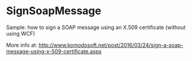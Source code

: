 # SignSoapMessage
Sample: how to sign a SOAP message using an X.509 certificate (without using WCF)

More info at: http://www.komodosoft.net/post/2016/03/24/sign-a-soap-message-using-x-509-certificate.aspx
